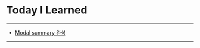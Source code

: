 # Today I Learned

---

- [Modal summary 완성](https://vincentgeranium.github.io/ios,/swift/2019/09/23/Modal.html)

---